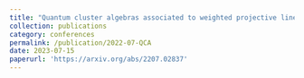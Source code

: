 ```yaml
---
title: "Quantum cluster algebras associated to weighted projective lines (with Fan Xu)"
collection: publications
category: conferences
permalink: /publication/2022-07-QCA
date: 2023-07-15
paperurl: 'https://arxiv.org/abs/2207.02837'
---
```


